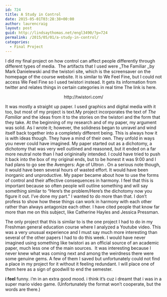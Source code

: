 ```yaml
---
id: 724
title: A Study in Control
date: 2015-05-01T03:28:38+00:00
author: laurencraig
layout: post
guid: http://lindsaythomas.net/engl3490/?p=724
permalink: /2015/05/01/a-study-in-control/
categories:
  - Final Project
---
```

I did my final project on how control can affect people differently through different types of media.  The artifacts that I used were _The Familiar _by Mark Danielewski and the twistori site, which is the screensaver on the homepage of the course website. It is similar to We Feel Fine, but I could not access We Feel Fine so I used twistori instead. It gets its information from twitter and relates things in certain categories in real time The link is here.

<p style="text-align: center">
  http://twistori.com/
</p>

<p style="text-align: left">
  It was mostly a straight up paper. I used graphics and digital media with it too, but most of my project is text.My project incorporates the text of <em>The Familiar </em>and the ideas from it to the stories on the twistori and the form that they take. At the beginning of my research and of my paper, my argument was solid. As I wrote it; however, the solidness began to unravel and wind itself back together into a completely different being. This is always how it is with ideas though. They have a mind of their own. They unfold in ways you never could have imagined. My paper started out as a dichotomy, a dichotomy that was very well outlined and reasoned, but it ended on a far more neutral note than I had origininally intended. I could have tried to push it back into the box of my original ends, but to be honest it was 9:00 and I had plans to go see the Avengers: Age of Ultron . On a serious note though, it would have been several hours of wasted effort. It would have been inorganic and unproductive. My paper became about how to use the forms of control and their affective consequences in harmony. I feel that this is important because so often people will outline something and will say something similar to &#8220;Here&#8217;s the problem/Here&#8217;s the dichotomy now you figure it out. I&#8217;ve done my part.&#8221; I wanted to do more than that. I don&#8217;t profess to show how these things can work in harmony with each other rather than always antagonize each other. I have cited people that know far more than me on this subject, like Catherine Hayles and Jessica Pressman.
</p>

The only project that this is similar to is the one project I had to do in my Freshman general education course where I analyzed a Youtube video. This was a very unusual experience and I must say much more interesting than several of the other papers I had to do this week. I would have never imagined using something like twistori as an official source of an academic paper, much less one of the main sources.  It was interesting because I never knew what was coming next and among the weirdness there were some genuine gems. A few of them I saved but unfortunately could not find a place in my project for it without it feeling redundant. I will place one of them here as a sign of goodwill to end the semester.

**i feel** funny. i&#8217;m in an extra good mood. i think it&#8217;s cuz i dreamt that i was in a super mario video game. (Unfortunately the format won&#8217;t cooperate, but the words are there.)